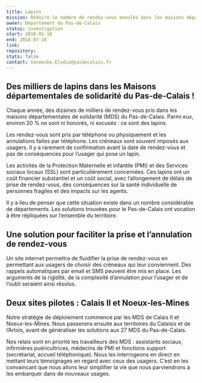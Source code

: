 ```yaml
---
title: Lapins
mission: Réduire le nombre de rendez-vous annulés dans les maisons départementales de solidarité
owner: Département du Pas-de-Calais
status: investigation
start: 2018-01-18
end: 2018-07-18
link:
repository:
stats: false
contact: Vaneecke.Elodie@pasdecalais.fr
---
```


## Des milliers de lapins dans les Maisons départementales de solidarité du Pas-de-Calais !

Chaque année, des dizaines de milliers de rendez-vous pris dans les maisons départementales de solidarité (MDS) du Pas-de-Calais. Parmi eux, environ 20 % ne sont ni honorés, ni excusés : ce sont des lapins.

Les rendez-vous sont pris par téléphone ou physiquement et les annulations faites par téléphone. Les créneaux sont souvent imposés aux usagers. Il y a rarement de confirmation avant la date de rendez-vous et pas de conséquences pour l’usager qui pose un lapin.

Les activités de la Protection Maternelle et Infantile (PMI) et des Services sociaux locaux (SSL) sont particulièrement concernées. Ces lapins ont un coût financier substantiel et un coût social, avec l’allongement de délais de prise de rendez-vous, des conséquences sur la santé individuelle de personnes fragiles et des impacts sur les agents.

Il y a lieu de penser que cette situation existe dans un nombre considérable de départements. Les solutions trouvées pour le Pas-de-Calais ont vocation à être répliquées sur l’ensemble du territoire.

## Une solution pour faciliter la prise et l’annulation de rendez-vous

Un site internet permettra de fluidifier la prise de rendez-vous en permettant aux usagers de choisir des créneaux qui leur conviennent. Des rappels automatiques par email et SMS peuvent être mis en place.  Les arguments de la rigidité, de la complexité d’annulation pour l’usager et de l’oubli seraient ainsi résolus.

## Deux sites pilotes : Calais II et Noeux-les-Mines

Notre stratégie de déploiement commence par les MDS de Calais II et Noeux-les-Mines. Nous passerons ensuite aux territoires du Calaisis et de l’Artois, avant de généraliser les solutions aux 27 MDS du Pas-de-Calais.

Nos relais sont en priorité les travailleurs des MDS : assistants sociaux, infirmières puéricultrices, médecins de PMI et fonctions support (secrétariat, accueil téléphonique). Nous les interrogeons en direct en mettant leurs témoignages en regard avec ceux des usagers. C’est en les convaincant que nous allons leur simplifier la vie que nous parviendrons à les embarquer dans de nouveaux usages.
